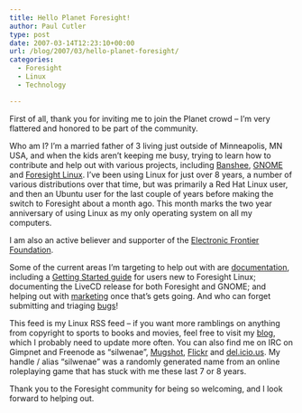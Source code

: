 ```yaml
---
title: Hello Planet Foresight!
author: Paul Cutler
type: post
date: 2007-03-14T12:23:10+00:00
url: /blog/2007/03/hello-planet-foresight/
categories:
  - Foresight
  - Linux
  - Technology

---
```

First of all, thank you for inviting me to join the Planet crowd &#8211; I&#8217;m very flattered and honored to be part of the community.

Who am I? I&#8217;m a married father of 3 living just outside of Minneapolis, MN USA, and when the kids aren&#8217;t keeping me busy, trying to learn how to contribute and help out with various projects, including [Banshee][1], [GNOME][2] and [Foresight Linux][3]. I&#8217;ve been using Linux for just over 8 years, a number of various distributions over that time, but was primarily a Red Hat Linux user, and then an Ubuntu user for the last couple of years before making the switch to Foresight about a month ago. This month marks the two year anniversary of using Linux as my only operating system on all my computers.

I am also an active believer and supporter of the [Electronic Frontier Foundation][4].

Some of the current areas I&#8217;m targeting to help out with are [documentation][5], including a [Getting Started guide][6] for users new to Foresight Linux; documenting the LiveCD release for both Foresight and GNOME; and helping out with [marketing][7] once that&#8217;s gets going. And who can forget submitting and triaging [bugs][8]!

This feed is my Linux RSS feed &#8211; if you want more ramblings on anything from copyright to sports to books and movies, feel free to visit my [blog][9], which I probably need to update more often. You can also find me on IRC on Gimpnet and Freenode as &#8220;silwenae&#8221;, [Mugshot][10], [Flickr][11] and [del.icio.us][12]. My handle / alias &#8220;silwenae&#8221; was a randomly generated name from an online roleplaying game that has stuck with me these last 7 or 8 years.

Thank you to the Foresight community for being so welcoming, and I look forward to helping out.

 [1]: http://www.banshee-project.org
 [2]: http://www.gnome.org
 [3]: http://www.foresightlinux.org
 [4]: http://www.eff.org
 [5]: http://wiki.foresightlinux.com/confluence/display/docs
 [6]: http://wiki.foresightlinux.com/confluence/display/docs/Getting+Started+with+Foresight+Linux
 [7]: http://wiki.foresightlinux.com/confluence/display/marketing/Marketing+Plan+1.1
 [8]: https://issues.foresightlinux.org/
 [9]: http://www.paulcutler.org/blog
 [10]: http://mugshot.org/person?who=XA0x1RVFQWMbS0
 [11]: http://www.flickr.com/
 [12]: http://del.icio.us/silwenae